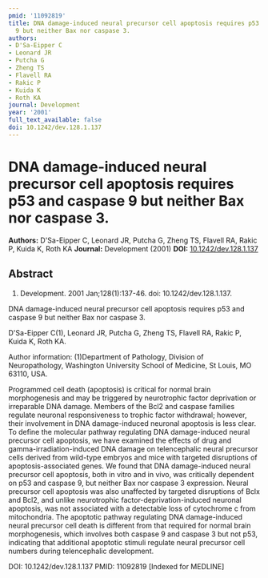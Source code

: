 ```yaml
---
pmid: '11092819'
title: DNA damage-induced neural precursor cell apoptosis requires p53 and caspase
  9 but neither Bax nor caspase 3.
authors:
- D'Sa-Eipper C
- Leonard JR
- Putcha G
- Zheng TS
- Flavell RA
- Rakic P
- Kuida K
- Roth KA
journal: Development
year: '2001'
full_text_available: false
doi: 10.1242/dev.128.1.137
---
```


# DNA damage-induced neural precursor cell apoptosis requires p53 and caspase 9 but neither Bax nor caspase 3.
**Authors:** D'Sa-Eipper C, Leonard JR, Putcha G, Zheng TS, Flavell RA, Rakic P, Kuida K, Roth KA
**Journal:** Development (2001)
**DOI:** [10.1242/dev.128.1.137](https://doi.org/10.1242/dev.128.1.137)

## Abstract

1. Development. 2001 Jan;128(1):137-46. doi: 10.1242/dev.128.1.137.

DNA damage-induced neural precursor cell apoptosis requires p53 and caspase 9 
but neither Bax nor caspase 3.

D'Sa-Eipper C(1), Leonard JR, Putcha G, Zheng TS, Flavell RA, Rakic P, Kuida K, 
Roth KA.

Author information:
(1)Department of Pathology, Division of Neuropathology, Washington University 
School of Medicine, St Louis, MO 63110, USA.

Programmed cell death (apoptosis) is critical for normal brain morphogenesis and 
may be triggered by neurotrophic factor deprivation or irreparable DNA damage. 
Members of the Bcl2 and caspase families regulate neuronal responsiveness to 
trophic factor withdrawal; however, their involvement in DNA damage-induced 
neuronal apoptosis is less clear. To define the molecular pathway regulating DNA 
damage-induced neural precursor cell apoptosis, we have examined the effects of 
drug and gamma-irradiation-induced DNA damage on telencephalic neural precursor 
cells derived from wild-type embryos and mice with targeted disruptions of 
apoptosis-associated genes. We found that DNA damage-induced neural precursor 
cell apoptosis, both in vitro and in vivo, was critically dependent on p53 and 
caspase 9, but neither Bax nor caspase 3 expression. Neural precursor cell 
apoptosis was also unaffected by targeted disruptions of Bclx and Bcl2, and 
unlike neurotrophic factor-deprivation-induced neuronal apoptosis, was not 
associated with a detectable loss of cytochrome c from mitochondria. The 
apoptotic pathway regulating DNA damage-induced neural precursor cell death is 
different from that required for normal brain morphogenesis, which involves both 
caspase 9 and caspase 3 but not p53, indicating that additional apoptotic 
stimuli regulate neural precursor cell numbers during telencephalic development.

DOI: 10.1242/dev.128.1.137
PMID: 11092819 [Indexed for MEDLINE]
